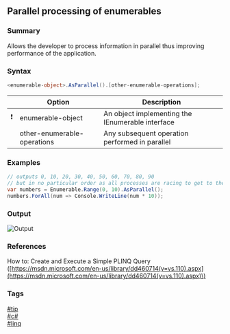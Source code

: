 ## Parallel processing of enumerables

### Summary
Allows the developer to process information in parallel thus improving performance of the application.  

### Syntax
```csharp
<enumerable-object>.AsParallel().[other-enumerable-operations];
```

|               | Option                      | Description                                      |
| :-----------: | --------------------------- | ------------------------------------------------ |
| :exclamation: | enumerable-object           | An object implementing the IEnumerable interface |
|               | other-enumerable-operations | Any subsequent operation performed in parallel   |

### Examples
```csharp
// outputs 0, 10, 20, 30, 40, 50, 60, 70, 80, 90
// but in no particular order as all processes are racing to get to the Console.WriteLine statement
var numbers = Enumerable.Range(0, 10).AsParallel();
numbers.ForAll(num => Console.WriteLine(num * 10)); 
```  

### Output
![Output](https://cloud.githubusercontent.com/assets/19519411/20216542/e2e09db0-a7e0-11e6-8ce6-0457f1f8331b.png)  

### References
How to: Create and Execute a Simple PLINQ Query \([https://msdn.microsoft.com/en-us/library/dd460714(v=vs.110).aspx](https://msdn.microsoft.com/en-us/library/dd460714(v=vs.110).aspx)\)  

### Tags  
[#tip](../../tips.md)  
[#c#](../csharp.md)  
[#linq](linq.md)  